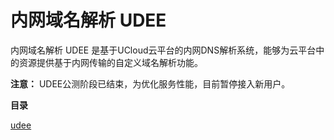 # 内网域名解析 UDEE



内网域名解析 UDEE 是基于UCloud云平台的内网DNS解析系统，能够为云平台中的资源提供基于内网传输的自定义域名解析功能。

**注意：** UDEE公测阶段已结束，为优化服务性能，目前暂停接入新用户。

**目录**

[udee](/network/udee/udee)
